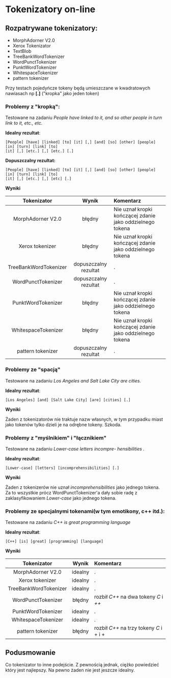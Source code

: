 # Tokenizatory on-line

## Rozpatrywane tokenizatory:
+ MorphAdorner V2.0
+ Xerox Tokenizator
+ TextBlob
+ TreeBankWordTokenizer
+ WordPunctTokenizer
+ PunktWordTokenizer
+ WhitespaceTokenizer
+ pattern tokenizer

Przy testach pojedyńcze tokeny będą umieszczane w kwadratowych nawiasach np **[.]** ("kropka" jako jeden token)

### Problemy z "kropką":
Testowane na zadaniu _People have linked to it, and so other people in turn link to it, etc., etc._

__Idealny rezultat__:
```
[People] [have] [linked] [to] [it] [,] [and] [so] [other] [people] [in] [turn] [link] [to]
[it] [,] [etc.] [,] [etc.] [.]
```
__Dopuszczalny rezultat:__
```
[People] [have] [linked] [to] [it] [,] [and] [so] [other] [people] [in] [turn] [link] [to]
[it] [,] [etc.] [,] [etc] [.]
```
__Wyniki__

| Tokenizator | Wynik | Komentarz |
| :---: | :---: | :---  |
|MorphAdorner V2.0| błędny | Nie uznał kropki kończącej zdanie jako oddzielnego tokena|
|Xerox tokenizer| błędny| Nie uznał kropki kończącej zdanie jako oddzielnego tokena|
|TreeBankWordTokenizer|dopuszczalny rezultat |. |
|WordPunctTokenizer| dopuszczalny rezultat  |. |
|PunktWordTokenizer|błędny | Nie uznał kropki kończącej zdanie jako oddzielnego tokena|
|WhitespaceTokenizer|błędny | Nie uznał kropki kończącej zdanie jako oddzielnego tokena||
|pattern tokenizer|dopuszczalny rezultat |. |

### Problemy ze "spacją"
Testowane na zadaniu _Los Angeles and Salt Lake City are cities._

__Idealny rezultat__:
```
[Los Angeles] [and] [Salt Lake City] [are] [cities] [.]
```

__Wyniki__

Żaden z tokenizatorów nie traktuje nazw własnych, w tym przypadku miast jako tokenów tylko dzieli je na odrębne tokeny. Szkoda.

### Problemy z "myślnikiem" i "łącznikiem"
Testowane na zadaniu _Lower-case letters incompre-
hensibilities ._

__Idealny rezultat__:
```
[Lower-case] [letters] [incomprehensibilities] [.]
```
__Wyniki__

Żaden z tokenizerów nie uznał _incomprehensibilities_ jako jednego tokena.
Za to wszystkie prócz WordPunctTokenizer'a dały sobie radę z zaklasyfikowaniem *Lower-case* jako jednego tokena.

### Problemy ze specjalnymi tokenami(w tym emotikony, c++ itd.):
Testowane na zadaniu _C++ is great programming language_

__Idealny rezultat__:
```
[C++] [is] [great] [programming] [language]
```
__Wyniki__

| Tokenizator | Wynik | Komentarz |
| :---: | :---: | :---  |
|MorphAdorner V2.0| idealny |. |
|Xerox tokenizer|idealny |. |
|TreeBankWordTokenizer| idealny|. |
|WordPunctTokenizer|błędny | rozbił _C++_ na dwa tokeny _C_ i _++_ |
|PunktWordTokenizer|idealny |. |
|WhitespaceTokenizer|idealny |. |
|pattern tokenizer|błędny | rozbił _C++_ na trzy tokeny _C_ i + i + |


## Podusmowanie
Co tokenizator to inne podejście. Z pewnością jednak, ciężko powiedzieć który jest najlepszy.
Na pewno żaden nie jest jeszcze idealny.
